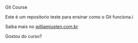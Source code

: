 
Git Course

Este é um repositorio teste para ensinar como o Git funciona.i

Saiba mais no [williamjusten.com.br](http://williamjustem.com.br)

Gostou do curso?
